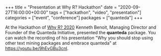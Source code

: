 +++
title = "Presentation at Why R? Hackathon"
date = "2020-09-27T16:00:00+00:00"
tags = ["hackathon", "video", "presentation"]
categories = ["event", "conference"]
packages = ["quanteda"]
+++


At the Hackathon of [Why R? 2020](http://whyr.pl/foundation/2020/hackathon/) Kenneth Benoit, Managing Director and Founder of the Quanteda Initiative, presented the **quanteda** package. You can watch the recording of his presentation "Why you should stop using other text mining packages and embrace quanteda" at https://youtu.be/9hEvGBu3cnI.
